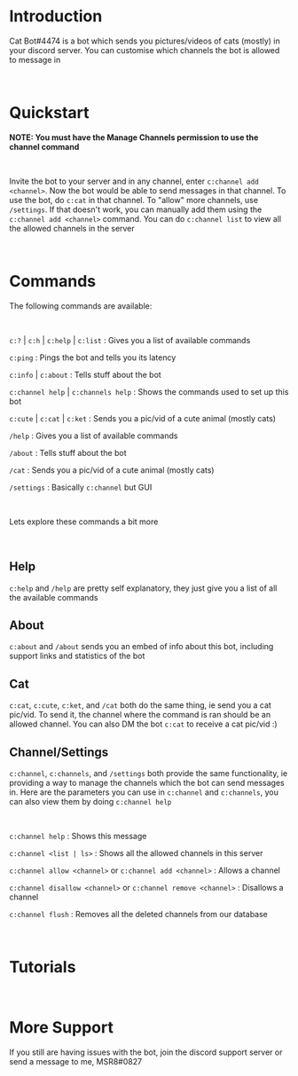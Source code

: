 # Introduction

Cat Bot#4474 is a bot which sends you pictures/videos of cats (mostly) in your discord server. You can customise which channels the bot is allowed to message in

<br>

# Quickstart

**NOTE: You must have the Manage Channels permission to use the channel command**

<br>

Invite the bot to your server and in any channel, enter `c:channel add <channel>`. Now the bot would be able to send messages in that channel. To use the bot, do `c:cat` in that channel. To "allow" more channels, use `/settings`. If that doesn't work, you can manually add them using the `c:channel add <channel>` command. You can do `c:channel list` to view all the allowed channels in the server

<br>

# Commands

The following commands are available:

<br>

`c:?` \| `c:h` \| `c:help` \| `c:list` : Gives you a list of available commands

`c:ping` : Pings the bot and tells you its latency

`c:info` \| `c:about` : Tells stuff about the bot

`c:channel help` \| `c:channels help` : Shows the commands used to set up this bot

`c:cute` \| `c:cat` \| `c:ket` : Sends you a pic/vid of a cute animal (mostly cats)

`/help` : Gives you a list of available commands

`/about` : Tells stuff about the bot

`/cat` : Sends you a pic/vid of a cute animal (mostly cats)

`/settings` : Basically `c:channel` but GUI

<br>

Lets explore these commands a bit more

<br>

## Help

`c:help` and `/help` are pretty self explanatory, they just give you a list of all the available commands

## About

`c:about` and `/about` sends you an embed of info about this bot, including support links and statistics of the bot

## Cat

`c:cat`, `c:cute`, `c:ket`, and `/cat` both do the same thing, ie send you a cat pic/vid. To send it, the channel where the command is ran should be an allowed channel. You can also DM the bot `c:cat` to receive a cat pic/vid :)

## Channel/Settings

`c:channel`, `c:channels`, and `/settings` both provide the same functionality, ie providing a way to manage the channels which the bot can send messages in. Here are the parameters you can use in `c:channel` and `c:channels`, you can also view them by doing `c:channel help`

<br>

`c:channel help` : Shows this message

`c:channel <list | ls>` : Shows all the allowed channels in this server

`c:channel allow <channel>` or `c:channel add <channel>` : Allows a channel

`c:channel disallow <channel>` or `c:channel remove <channel>` : Disallows a channel

`c:channel flush` : Removes all the deleted channels from our database

<br>

# Tutorials

<br>

# More Support

If you still are having issues with the bot, join the discord support server or send a message to me, MSR8#0827



